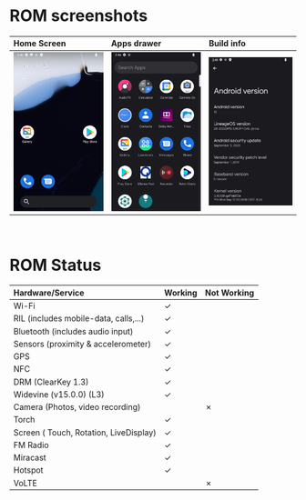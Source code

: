 # ROM screenshots
| Home Screen             | Apps drawer                | Build info            |
| :---------------------- |:----------------------     |:----------------------|
| <img src="https://github.com/Galaxy-J5-Unofficial-LineageOS-Sources/Releases/blob/lineage-20/home_T.png">                        | <img src="https://github.com/Galaxy-J5-Unofficial-LineageOS-Sources/Releases/blob/lineage-20/drawer_T.png">                           | <img src="https://github.com/Galaxy-J5-Unofficial-LineageOS-Sources/Releases/blob/lineage-20/build_info_T.png">                      |
<br/>

# ROM Status

| Hardware/Service        | Working                    | Not Working           |
| :---------------------- |:----------------------     |:----------------------|
|    Wi-Fi                |          ✓                 |                       |
|    RIL  (includes mobile-data, calls,...)                 |         ✓                |                        |
|   Bluetooth (includes audio input)   |   ✓                        |                       |
|    Sensors (proximity & accelerometer)|   ✓                        |                       |
|    GPS                |  ✓                         |                       |
|    NFC                |   ✓                        |                       |
|    DRM (ClearKey 1.3)|   ✓                        |                       |
|    Widevine (v15.0.0) (L3)|   ✓                        |                       |
|    Camera (Photos, video recording) |                        |     ✗                |
|    Torch                |   ✓                        |                       |
|    Screen ( Touch, Rotation, LiveDisplay) |   ✓                        |                       |
|    FM Radio                |   ✓                        |                       |
|    Miracast                |   ✓                        |                       |
|    Hotspot                |               ✓            |                        |
|    VoLTE                |                         |      ✗                 |
<br/>
